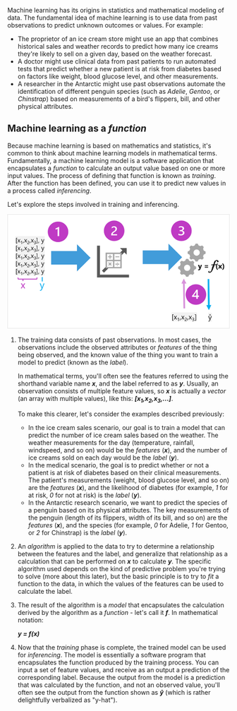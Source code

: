 Machine learning has its origins in statistics and mathematical modeling of data. The fundamental idea of machine learning is to use data from past observations to predict unknown outcomes or values. For example:

- The proprietor of an ice cream store might use an app that combines historical sales and weather records to predict how many ice creams they're likely to sell on a given day, based on the weather forecast.
- A doctor might use clinical data from past patients to run automated tests that predict whether a new patient is at risk from diabetes based on factors like weight, blood glucose level, and other measurements.
- A researcher in the Antarctic might use past observations automate the identification of different penguin species (such as *Adelie*, *Gentoo*, or *Chinstrap*) based on measurements of a bird's flippers, bill, and other physical attributes.

## Machine learning as a *function*

Because machine learning is based on mathematics and statistics, it's common to think about machine learning models in mathematical terms. Fundamentally, a machine learning model is a software application that encapsulates a *function* to calculate an output value based on one or more input values. The process of defining that function is known as *training*. After the function has been defined, you can use it to predict new values in a process called *inferencing*.

Let's explore the steps involved in training and inferencing.

![Diagram showing the training and inferencing phases in machine learning.](../media/machine-learning.png)

1. The training data consists of past observations. In most cases, the observations include the observed attributes or *features* of the thing being observed, and the known value of the thing you want to train a model to predict (known as the *label*).

    In mathematical terms, you'll often see the features referred to using the shorthand variable name ***x***, and the label referred to as ***y***. Usually, an observation consists of multiple feature values, so ***x*** is actually a *vector* (an array with multiple values), like this: ***[x<sub>1</sub>,x<sub>2</sub>,x<sub>3</sub>,...]***.

    To make this clearer, let's consider the examples described previously:
    - In the ice cream sales scenario, our goal is to train a model that can predict the number of ice cream sales based on the weather. The weather measurements for the day (temperature, rainfall, windspeed, and so on) would be the *features* (***x***), and the number of ice creams sold on each day would be the *label* (***y***).
    - In the medical scenario, the goal is to predict whether or not a patient is at risk of diabetes based on their clinical measurements. The patient's measurements (weight, blood glucose level, and so on) are the *features* (***x***), and the likelihood of diabetes (for example, *1* for at risk, *0* for not at risk) is the *label* (***y***).
    - In the Antarctic research scenario, we want to predict the species of a penguin based on its physical attributes. The key measurements of the penguin (length of its flippers, width of its bill, and so on) are the *features* (***x***), and the species (for example, *0* for Adelie, *1* for Gentoo, or *2* for Chinstrap) is the *label* (***y***).
1. An *algorithm* is applied to the data to try to determine a relationship between the features and the label, and generalize that relationship as a calculation that can be performed on ***x*** to calculate ***y***. The specific algorithm used depends on the kind of predictive problem you're trying to solve (more about this later), but the basic principle is to try to *fit* a function to the data, in which the values of the features can be used to calculate the label.
1. The result of the algorithm is a *model* that encapsulates the calculation derived by the algorithm as a *function* - let's call it ***f***. In mathematical notation:

    ***y = f(x)***

1. Now that the *training* phase is complete, the trained model can be used for *inferencing*. The model is essentially a software program that encapsulates the function produced by the training process. You can input a set of feature values, and receive as an output a prediction of the corresponding label. Because the output from the model is a prediction that was calculated by the function, and not an observed value, you'll often see the output from the function shown as ***&#375;*** (which is rather delightfully verbalized as "y-hat").

